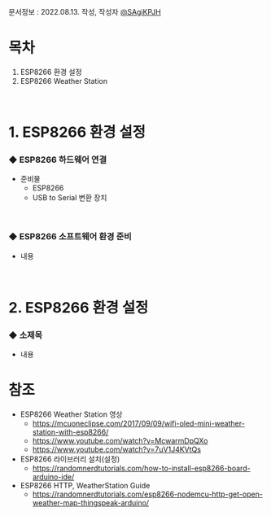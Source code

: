 문서정보 : 2022.08.13. 작성, 작성자 [@SAgiKPJH](https://github.com/SAgiKPJH)

# 목차
1. ESP8266 환경 설정
2. ESP8266 Weather Station

<br>

# **1. ESP8266 환경 설정**


### ◆ ESP8266 하드웨어 연결
- 준비물
  - ESP8266
  - USB to Serial 변환 장치
 
<br>


### ◆ ESP8266 소프트웨어 환경 준비
 - 내용
 
<br>

# **2. ESP8266 환경 설정**

### ◆ 소제목
- 내용


# 참조
- ESP8266 Weather Station 영상
  - https://mcuoneclipse.com/2017/09/09/wifi-oled-mini-weather-station-with-esp8266/
  - https://www.youtube.com/watch?v=McwarmDpQXo
  - https://www.youtube.com/watch?v=7uV1J4KVtQs
- ESP8266 라이브러리 설치(설정)
  - https://randomnerdtutorials.com/how-to-install-esp8266-board-arduino-ide/
- ESP8266 HTTP, WeatherStation Guide
  - https://randomnerdtutorials.com/esp8266-nodemcu-http-get-open-weather-map-thingspeak-arduino/
